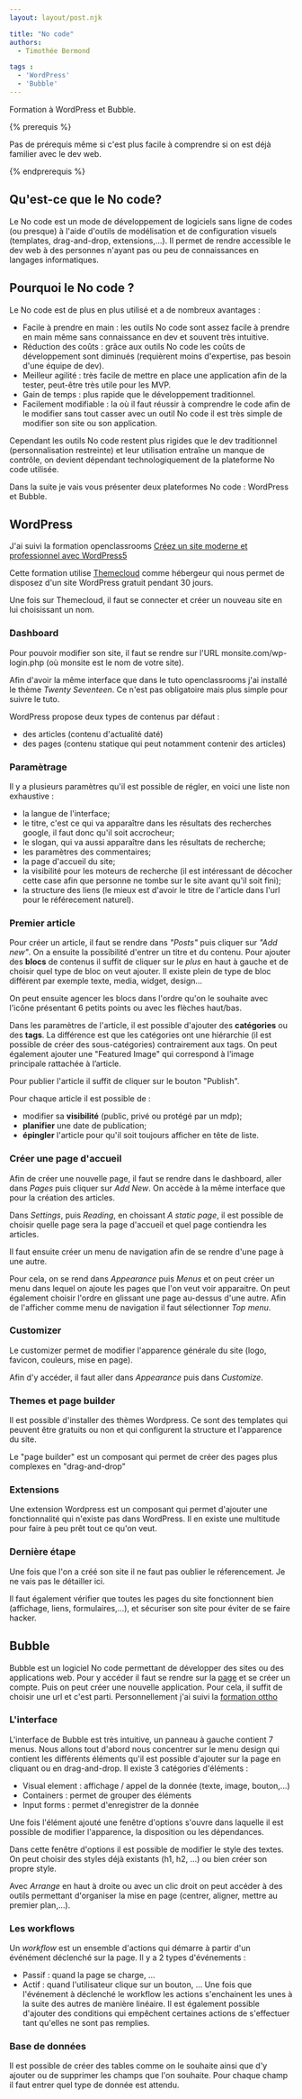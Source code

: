 ```yaml
---
layout: layout/post.njk

title: "No code"
authors:
  - Timothée Bermond

tags :
  - 'WordPress'
  - 'Bubble'
---
```


<!-- début résumé -->
Formation à WordPress et Bubble.
<!-- fin résumé -->

{% prerequis %} 

Pas de prérequis même si c'est plus facile à comprendre si on est déjà familier avec le dev web.

{% endprerequis %}

## Qu'est-ce que le No code?

Le No code est un mode de développement de logiciels sans ligne de codes (ou presque) à l'aide d'outils de modélisation et de configuration visuels (templates, drag-and-drop, extensions,...). Il permet de rendre accessible le dev web à des personnes n'ayant pas ou peu de connaissances en langages informatiques.

## Pourquoi le No code ?

Le No code est de plus en plus utilisé et a de nombreux avantages :
- Facile à prendre en main : les outils No code sont assez facile à prendre en main même sans connaissance en dev et souvent très intuitive.
- Réduction des coûts : grâce aux outils No code les coûts de développement sont diminués (requièrent moins d'expertise, pas besoin d'une équipe de dev).
- Meilleur agilité : très facile de mettre en place une application afin de la tester, peut-être très utile pour les MVP.
- Gain de temps : plus rapide que le développement traditionnel.
- Facilement modifiable : la où il faut réussir à comprendre le code afin de le modifier sans tout casser avec un outil No code il est très simple de modifier son site ou son application.

Cependant les outils No code restent plus rigides que le dev traditionnel (personnalisation restreinte) et leur utilisation entraîne un manque de contrôle, on devient dépendant technologiquement de la plateforme No code utilisée.

Dans la suite je vais vous présenter deux plateformes No code : WordPress et Bubble.

## WordPress

J'ai suivi la formation openclassrooms [Créez un site moderne et professionnel avec WordPress5](https://openclassrooms.com/fr/courses/5489551-creez-un-site-moderne-et-professionnel-avec-wordpress-5)

Cette formation utilise [Themecloud](https://app.themecloud.io/) comme hébergeur qui nous permet de disposez d'un site WordPress gratuit pendant 30 jours. 

Une fois sur Themecloud, il faut se connecter et créer un nouveau site en lui choisissant un nom.

### Dashboard

Pour pouvoir modifier son site, il faut se rendre sur l'URL monsite.com/wp-login.php (où monsite est le nom de votre site).

Afin d'avoir la même interface que dans le tuto openclassrooms j'ai installé le thème *Twenty Seventeen*. Ce n'est pas obligatoire mais plus simple pour suivre le tuto.

WordPress propose deux types de contenus par défaut :
- des articles (contenu d'actualité daté)
- des pages (contenu statique qui peut notamment contenir des articles)

### Paramètrage

Il y a plusieurs paramètres qu'il est possible de régler, en voici une liste non exhaustive :
- la langue de l'interface;
- le titre, c'est ce qui va apparaître dans les résultats des recherches google, il faut donc qu'il soit accrocheur;
- le slogan, qui va aussi apparaître dans les résultats de recherche;
- les paramètres des commentaires;
- la page d'accueil du site;
- la visibilité pour les moteurs de recherche (il est intéressant de décocher cette case afin que personne ne tombe sur le site avant qu'il soit fini);
- la structure des liens (le mieux est d'avoir le titre de l'article dans l'url pour le référecement naturel).

### Premier article

Pour créer un article, il faut se rendre dans *"Posts"* puis cliquer sur *"Add new"*. On a ensuite la possibilité d'entrer un titre et du contenu. Pour ajouter des **blocs** de contenus il suffit de cliquer sur le *plus* en haut à gauche et de choisir quel type de bloc on veut ajouter. Il existe plein de type de bloc différent par exemple texte, media, widget, design... 

On peut ensuite agencer les blocs dans l'ordre qu'on le souhaite avec l'icône présentant 6 petits points ou avec les flèches haut/bas.

Dans les paramètres de l'article, il est possible d'ajouter des **catégories** ou des **tags**. La différence est que les catégories ont une hiérarchie (il est possible de créer des sous-catégories) contrairement aux tags. On peut également ajouter une "Featured Image" qui correspond à l’image principale rattachée à l’article.

Pour publier l'article il suffit de cliquer sur le bouton "Publish".

Pour chaque article il est possible de :
- modifier sa **visibilité** (public, privé ou protégé par un mdp);
- **planifier** une date de publication;
- **épingler** l'article pour qu'il soit toujours afficher en tête de liste.

### Créer une page d'accueil

Afin de créer une nouvelle page, il faut se rendre dans le dashboard, aller dans *Pages* puis cliquer sur *Add New*. On accède à la même interface que pour la création des articles. 

Dans *Settings*, puis *Reading*, en choissant *A static page*, il est possible de choisir quelle page sera la page d'accueil et quel page contiendra les articles.

Il faut ensuite créer un menu de navigation afin de se rendre d'une page à une autre.

Pour cela, on se rend dans *Appearance* puis *Menus* et on peut créer un menu dans lequel on ajoute les pages que l'on veut voir apparaitre. On peut également choisir l'ordre en glissant une page au-dessus d'une autre. Afin de l'afficher comme menu de navigation il faut sélectionner *Top menu*.

### Customizer

Le customizer permet de modifier l'apparence générale du site (logo, favicon, couleurs, mise en page).

Afin d'y accéder, il faut aller dans *Appearance* puis dans *Customize*.

### Themes et page builder

Il est possible d'installer des thèmes Wordpress. Ce sont des templates qui peuvent être gratuits ou non et qui configurent la structure et l'apparence du site. 

Le "page builder" est un composant qui permet de créer des pages plus complexes en "drag-and-drop"

### Extensions

Une extension Wordpress est un composant qui permet d'ajouter une fonctionnalité qui n'existe pas dans WordPress. Il en existe une multitude pour faire à peu prêt tout ce qu'on veut.

### Dernière étape

Une fois que l'on a créé son site il ne faut pas oublier le réferencement. Je ne vais pas le détailler ici.

Il faut également vérifier que toutes les pages du site fonctionnent bien (affichage, liens, formulaires,...), et sécuriser son site pour éviter de se faire hacker.

## Bubble

Bubble est un logiciel No code permettant de développer des sites ou des applications web. 
Pour y accéder il faut se rendre sur la [page](https://bubble.io) et se créer un compte.
Puis on peut créer une nouvelle application. Pour cela, il suffit de choisir une url et c'est parti.
Personnellement j'ai suivi la [formation ottho](https://www.ottho.co/sinitier-au-no-code?formation-categorie=e-learning-i#programme)

### L'interface

L'interface de Bubble est très intuitive, un panneau à gauche contient 7 menus. 
Nous allons tout d'abord nous concentrer sur le menu design qui contient les différents éléments qu'il est possible d'ajouter sur la page en cliquant ou en drag-and-drop.
Il existe 3 catégories d'éléments : 
- Visual element : affichage / appel de la donnée (texte, image, bouton,...)
- Containers : permet de grouper des éléments
- Input forms : permet d'enregistrer de la donnée

Une fois l'élément ajouté une fenêtre d'options s'ouvre dans laquelle il est possible de modifier l'apparence, la disposition ou les dépendances.

Dans cette fenêtre d'options il est possible de modifier le style des textes. On peut choisir des styles déjà existants (h1, h2, ...) ou bien créer son propre style.

Avec *Arrange* en haut à droite ou avec un clic droit on peut accéder à des outils permettant d'organiser la mise en page (centrer, aligner, mettre au premier plan,...).

### Les workflows

Un *workflow* est un ensemble d'actions qui démarre à partir d'un événément déclenché sur la page. 
Il y a 2 types d'événements :
- Passif : quand la page se charge, ...
- Actif : quand l'utilisateur clique sur un bouton, ...
Une fois que l'événement à déclenché le workflow les actions s'enchainent les unes à la suite des autres de manière linéaire.
Il est également possible d'ajouter des conditions qui empêchent certaines actions de s'effectuer tant qu'elles ne sont pas remplies.

### Base de données

Il est possible de créer des tables comme on le souhaite ainsi que d'y ajouter ou de supprimer les champs que l'on souhaite. Pour chaque champ il faut entrer quel type de donnée est attendu.